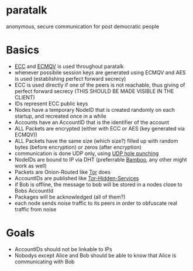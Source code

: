 paratalk
========

anonymous, secure communication for post democratic people


Basics
======
- [ECC](http://en.wikipedia.org/wiki/Elliptic_curve_cryptography)  and [ECMQV](http://en.wikipedia.org/wiki/ECMQV) is used throughout paratalk
- whenever possibile session keys are generated using ECMQV and AES is used (establishing perfect forward secrecy)
- ECC is used directly if one of the peers is not reachable, thus giving of perfect forward secrecy (THIS SHOULD BE MADE VISIBLE IN THE CLIENT)
- IDs represent ECC public keys
- Nodes have a temporary NodeID that is created randomly on each startup, and recreated once in a while
- Accounts have an AccountID that is the identifier of the account
- ALL Packets are encrypted (either with ECC or AES (key generated via ECMQV))
- ALL Packets have the same size (which size?) filled up with random bytes (before encryption) or zeros (after encryption)
- communication is done UDP only, using [UDP hole punching](http://en.wikipedia.org/wiki/UDP_hole_punching)
- NodeIDs are bound to IP via DHT (preferrable [Bamboo](http://bamboo-dht.org/), any other might work as well)
- Packets are Onion-Routed like [Tor](https://www.torproject.org/) does
- AccountIDs are published like [Tor-Hidden-Services](https://www.torproject.org/docs/hidden-services.html.en)
- if Bob is offline, the message to bob will be stored in a nodes close to Bobs AccountId
- Packages will be acknowledged (all of them?)
- each node sends noise traffic to its peers in order to obfuscate real traffic from noise

Goals
=====
- AccountIDs should not be linkable to IPs
- Nobodys except Alice and Bob should be able to know that Alice is communicating with Bob
